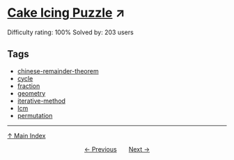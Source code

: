 # [Cake Icing Puzzle](https://projecteuler.net/problem=566) ↗️

Difficulty rating: 100%
Solved by: 203 users
## Tags

- [chinese-remainder-theorem](../tags/chinese-remainder-theorem.md)
- [cycle](../tags/cycle.md)
- [fraction](../tags/fraction.md)
- [geometry](../tags/geometry.md)
- [iterative-method](../tags/iterative-method.md)
- [lcm](../tags/lcm.md)
- [permutation](../tags/permutation.md)



---

[↑ Main Index](../README.md)


<div align=center><a href='565.md'>← Previous</a> &nbsp;&nbsp; &nbsp;&nbsp;  <a href='567.md'>Next →</a></div>
